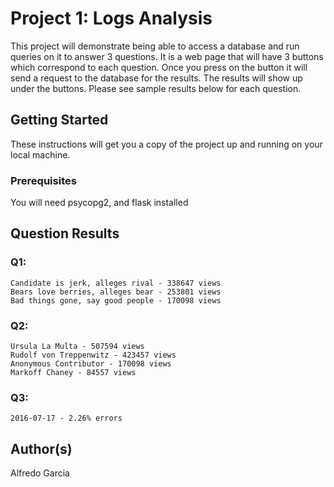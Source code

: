 # Project 1: Logs Analysis

This project will demonstrate being able to access a database and run queries on it to answer 3 questions.  It is a web page that will have 3 buttons which correspond to each question.  Once you press on the button it will send a request to the database for the results.  The results will show up under the buttons.  Please see sample results below for each question.

## Getting Started

These instructions will get you a copy of the project up and running on your local machine.

### Prerequisites

You will need psycopg2, and flask installed

## Question Results
### Q1:
	Candidate is jerk, alleges rival - 338647 views
	Bears love berries, alleges bear - 253801 views
	Bad things gone, say good people - 170098 views

### Q2:
    Ursula La Multa - 507594 views
    Rudolf von Treppenwitz - 423457 views
    Anonymous Contributor - 170098 views
    Markoff Chaney - 84557 views

### Q3:
    2016-07-17 - 2.26% errors


## Author(s)

Alfredo Garcia
